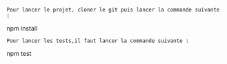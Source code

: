 ```
Pour lancer le projet, cloner le git puis lancer la commande suivante :
```
npm install

```
Pour lancer les tests,il faut lancer la commande suivante :
```
npm test

